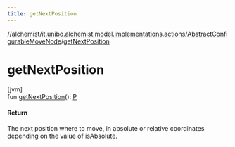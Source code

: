 ```yaml
---
title: getNextPosition
---
```

//[alchemist](../../../index.html)/[it.unibo.alchemist.model.implementations.actions](../index.html)/[AbstractConfigurableMoveNode](index.html)/[getNextPosition](get-next-position.html)



# getNextPosition



[jvm]\
fun [getNextPosition](get-next-position.html)(): [P](../../it.unibo.alchemist.model.implementations.layers/-uniform-layer/index.html)



#### Return



The next position where to move, in absolute or relative coordinates depending on the value of isAbsolute.




